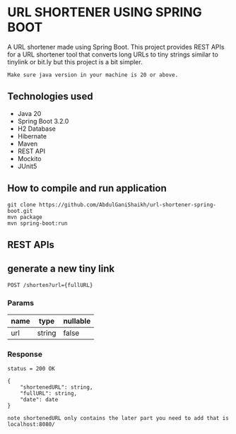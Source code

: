# URL SHORTENER USING SPRING BOOT
A URL shortener made using Spring Boot. This project provides REST APIs for a URL shortener tool that converts 
long URLs to tiny strings similar to tinylink or bit.ly but this project is a bit simpler.


`Make sure java version in your machine is 20 or above.`


## Technologies used
* Java 20
* Spring Boot 3.2.0
* H2 Database
* Hibernate
* Maven
* REST API
* Mockito
* JUnit5

## How to compile and run application
    git clone https://github.com/AbdulGaniShaikh/url-shortener-spring-boot.git
    mvn package 
    mvn spring-boot:run

## REST APIs

## generate a new tiny link

`POST /shorten?url={fullURL}`

### Params
| name | type   | nullable |
|------|--------|----------|
| url  | string | false    |

### Response
`status = 200 OK`

    {
        "shortenedURL": string,
        "fullURL": string,
        "date": date
    }

`note shortenedURL only contains the later part you need to add that is localhost:8080/`